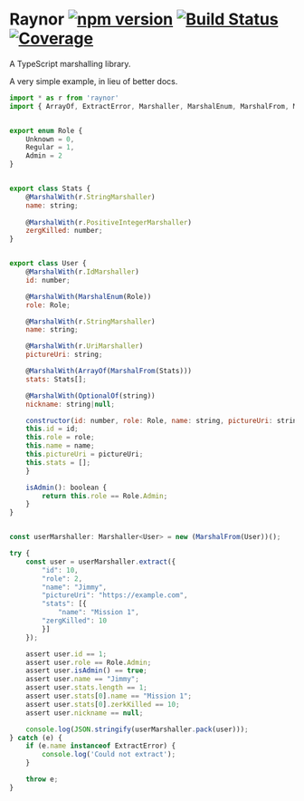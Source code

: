 # Raynor [![npm version](https://badge.fury.io/js/raynor.svg)](https://badge.fury.io/js/raynor) [![Build Status](https://travis-ci.org/horia141/raynor.svg?branch=master)](https://travis-ci.org/horia141/raynor) [![Coverage](https://codecov.io/gh/horia141/raynor/branch/master/graph/badge.svg)](https://codecov.io/gh/horia141/raynor)

A TypeScript marshalling library.

A very simple example, in lieu of better docs.

```javascript
import * as r from 'raynor'
import { ArrayOf, ExtractError, Marshaller, MarshalEnum, MarshalFrom, MarshalWith, OptionalOf } from 'raynor'


export enum Role {
    Unknown = 0,
    Regular = 1,
    Admin = 2
}


export class Stats {
    @MarshalWith(r.StringMarshaller)
    name: string;
    
    @MarshalWith(r.PositiveIntegerMarshaller)
    zergKilled: number;
}


export class User {
    @MarshalWith(r.IdMarshaller)
    id: number;

    @MarshalWith(MarshalEnum(Role))
    role: Role;

    @MarshalWith(r.StringMarshaller)
    name: string;

    @MarshalWith(r.UriMarshaller)
    pictureUri: string;

    @MarshalWith(ArrayOf(MarshalFrom(Stats)))
    stats: Stats[];

    @MarshalWith(OptionalOf(string))
    nickname: string|null;

    constructor(id: number, role: Role, name: string, pictureUri: string) {
	this.id = id;
	this.role = role;
	this.name = name;
	this.pictureUri = pictureUri;
	this.stats = [];
    }

    isAdmin(): boolean {
        return this.role == Role.Admin;
    }
}


const userMarshaller: Marshaller<User> = new (MarshalFrom(User))();

try {
    const user = userMarshaller.extract({
        "id": 10,
        "role": 2,
        "name": "Jimmy",
        "pictureUri": "https://example.com",
        "stats": [{
            "name": "Mission 1",
    	"zergKilled": 10
        }]
    });

    assert user.id == 1;
    assert user.role == Role.Admin;
    assert user.isAdmin() == true;
    assert user.name == "Jimmy";
    assert user.stats.length == 1;
    assert user.stats[0].name == "Mission 1";
    assert user.stats[0].zerkKilled == 10;
    assert user.nickname == null;

    console.log(JSON.stringify(userMarshaller.pack(user)));
} catch (e) {
    if (e.name instanceof ExtractError) {
        console.log('Could not extract');
    }

    throw e;
}


```